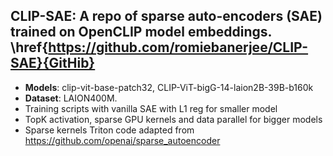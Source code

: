 
## CLIP-SAE: A repo of sparse auto-encoders (SAE) trained on OpenCLIP model embeddings. \href{https://github.com/romiebanerjee/CLIP-SAE}{GitHib}
 - **Models**: clip-vit-base-patch32, CLIP-ViT-bigG-14-laion2B-39B-b160k
 - **Dataset**: LAION400M. 
 - Training scripts with vanilla SAE with L1 reg for smaller model
 - TopK activation, sparse GPU kernels and data parallel for bigger models
 - Sparse kernels Triton code adapted from https://github.com/openai/sparse_autoencoder